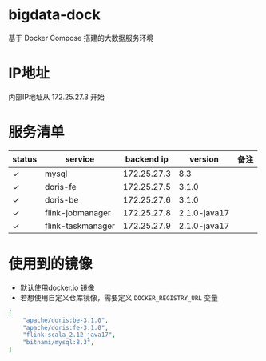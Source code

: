 # bigdata-dock

基于 Docker Compose 搭建的大数据服务环境

# IP地址
内部IP地址从 172.25.27.3 开始

# 服务清单

| status | service | backend ip | version | 备注 |
|---|---|---|---|---|
| &check; | mysql | 172.25.27.3 | 8.3 | |
| &check; | doris-fe | 172.25.27.5 | 3.1.0 | |
| &check; | doris-be | 172.25.27.6 | 3.1.0 | |
| &check; | flink-jobmanager | 172.25.27.8 | 2.1.0-java17 | |
| &check; | flink-taskmanager | 172.25.27.9 | 2.1.0-java17 | |


# 使用到的镜像
- 默认使用docker.io 镜像
- 若想使用自定义仓库镜像，需要定义 `DOCKER_REGISTRY_URL` 变量

```json
[
    "apache/doris:be-3.1.0",
    "apache/doris:fe-3.1.0",
    "flink:scala_2.12-java17",
    "bitnami/mysql:8.3",
]
```

